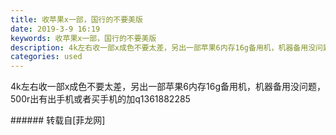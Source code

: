 ```yaml
---
title: 收苹果x一部，国行的不要美版
date: 2019-3-9 16:19
keywords: 收苹果x一部，国行的不要美版
description: 4k左右收一部x成色不要太差，另出一部苹果6内存16g备用机，机器备用没问题，500r出有出手机或者买手机的加q1361882285
categories: used
---
```

<td class="t_f" id="postmessage_3190431">

4k左右收一部x成色不要太差，另出一部苹果6内存16g备用机，机器备用没问题，500r出有出手机或者买手机的加q1361882285<br/>
</td>
###### 转载自[菲龙网]